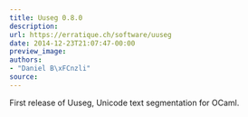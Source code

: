 ```yaml
---
title: Uuseg 0.8.0
description:
url: https://erratique.ch/software/uuseg
date: 2014-12-23T21:07:47-00:00
preview_image:
authors:
- "Daniel B\xFCnzli"
source:
---
```


<p>First release of Uuseg, Unicode text segmentation for OCaml.</p>
